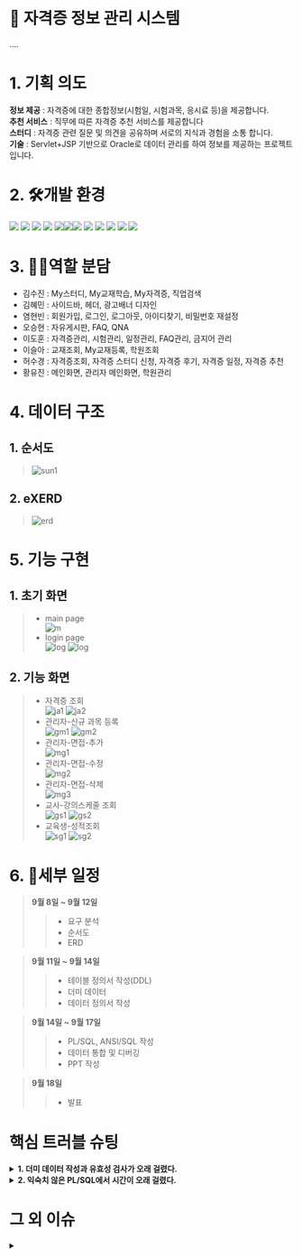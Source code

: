 # :office: 자격증 정보 관리 시스템
....
# 1. 기획 의도
**정보 제공** : 자격증에 대한 종합정보(시험일, 시험과목, 응시료 등)을 제공합니다.<br>
**추천 서비스** : 직무에 따른 자격증 추천 서비스를 제공합니다<br>
**스터디** : 자격증 관련 질문 및 의견을 공유하며 서로의 지식과 경험을 소통 합니다.<br>
**기술** : Servlet+JSP 기반으로 Oracle로 데이터 관리를 하여 정보를 제공하는 프로젝트 입니다.

# 2. 🛠개발 환경
 
<img src="https://img.shields.io/badge/Oracle-F80000?style=for-the-badge&logo=oracle&logoColor=white"> <img src="https://img.shields.io/badge/OracleDeveloper-007396?style=for-the-badge&logo=devlop&logoColor=white"> <img src="https://img.shields.io/badge/eXERD-C28F2C?style=for-the-badge&logo=exerd&logoColor=white"> <img src="https://img.shields.io/badge/window-0078D4?style=for-the-badge&logo=windows&logoColor=white"> <img src="https://img.shields.io/badge/mac-000000?style=for-the-badge&logo=macos&logoColor=white"><img src="https://img.shields.io/badge/java-007396?style=for-the-badge&logo=java&logoColor=white"><img src="https://img.shields.io/badge/Eclipse-2C2255?style=for-the-badge&logo=eclipseide&logoColor=white">
<img src="https://img.shields.io/badge/Tomcat-333333?style=for-the-badge&logo=apachetomcat&logoColor=white">
<img src="https://img.shields.io/badge/HTML-1572B6?style=for-the-badge&logo=html5&logoColor=white">
<img src="https://img.shields.io/badge/CSS-E34F26?style=for-the-badge&logo=css3&logoColor=white">
<img src="https://img.shields.io/badge/JS-F7DF1E?style=for-the-badge&logo=javascript&logoColor=white">
<img src="https://img.shields.io/badge/jQuery-0769AD?style=for-the-badge&logo=jquery&logoColor=white">

# 3. 👯‍♂️역할 분담
- 김수진 : My스터디, My교재학습, My자격증, 직업검색<br>
- 김혜민 : 사이드바, 헤더, 광고배너 디자인<br>
- 염현빈 : 회원가입, 로그인, 로그아웃, 아이디찾기, 비밀번호 재설정<br>
- 오승현 : 자유게시판, FAQ, QNA <br>
- 이도훈 : 자격증관리, 시험관리, 일정관리, FAQ관리, 금지어 관리<br>
- 이슬아 : 교재조회, My교재등록, 학원조회<br>
- 허수경 : 자격증조회, 자격증 스터디 신청, 자격증 후기, 자격증 일정, 자격증 추천<br>
- 황유진 : 메인화면, 관리자 메인화면, 학원관리<br>

# 4. 데이터 구조
## 1. 순서도
> ![sun1](./images/sun.png)

## 2. eXERD
> ![erd](./images/erd.png)

# 5. 기능 구현
## 1. 초기 화면
> - main page <br>
> ![m](./images/main.png)
> - login page <br>
> ![log](./images/log.png)
> ![log](./images/join.png)

## 2. 기능 화면
> - 자격증 조회<br>
> ![ja1](./images/ja1.png)
> ![ja2](./images/ja2.png)
> - 관리자-신규 과목 등록<br>
> ![gm1](./images/gm1.png)
> ![gm2](./images/gm2.png)
> - 관리자-면접-추가<br>
> ![mg1](./images/mg1.png)
> - 관리자-면접-수정<br>
> ![mg2](./images/mg2.png)
> - 관리자-면접-삭제<br>
> ![mg3](./images/mg3.png)
> - 교사-강의스케줄 조회 <br>
> ![gs1](./images/gs1.png)
> ![gs2](./images/gs2.png)
> - 교육생-성적조회 <br>
> ![sg1](./images/sg1.png)
> ![sg2](./images/sg2.png)


# 6. 📜세부 일정
> <strong>9월 8일 ~ 9월 12일</strong><br>
>> - 요구 분석
>> - 순서도
>> - ERD<br>

> <strong>9월 11일 ~ 9월 14일</strong><br>
>> - 테이블 정의서 작성(DDL)
>> - 더미 데이터 
>> - 데이터 정의서 작성<br>

> <strong>9월 14일 ~ 9월 17일</strong><br>
>> - PL/SQL, ANSI/SQL 작성
>> - 데이터 통합 및 디버깅
>> - PPT 작성<br>

> <strong>9월 18일</strong><br>
>> - 발표 <br>
  
  # 핵심 트러블 슈팅
<details>
<summary> <strong>1. 더미 데이터 작성과 유효성 검사가 오래 걸렸다.</strong> </summary>
  - 출결 더미 데이터가 약 7만개 였고 그 데이터들을 insert문으로 바꾸는데 시간이 오래 걸렸다.<br>하지만 자바 파일 입출력으로 한번 코드를 짜 놓아 시간이 그나마 단축 되었다.<br><br>
</details>
<details>
<summary> <strong>2. 익숙치 않은 PL/SQL에서 시간이 오래 걸렸다.</strong> </summary>
  - PL/SQL이 자바와 비교하자면 변수,메소드,조건문등을 구현할 수 있는 코드 인데 사용법이 익숙치 않아 CRUD만 하는데도 오래 걸렸다<br><br>
</details>

# 그 외 이슈
<details>
<summary><strong>
  </strong> </summary>
 <br>
</details>
  
  

  
